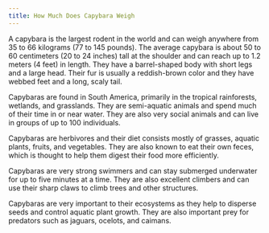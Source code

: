 ```yaml
---
title: How Much Does Capybara Weigh
---
```


A capybara is the largest rodent in the world and can weigh anywhere from 35 to 66 kilograms (77 to 145 pounds). The average capybara is about 50 to 60 centimeters (20 to 24 inches) tall at the shoulder and can reach up to 1.2 meters (4 feet) in length. They have a barrel-shaped body with short legs and a large head. Their fur is usually a reddish-brown color and they have webbed feet and a long, scaly tail.

Capybaras are found in South America, primarily in the tropical rainforests, wetlands, and grasslands. They are semi-aquatic animals and spend much of their time in or near water. They are also very social animals and can live in groups of up to 100 individuals.

Capybaras are herbivores and their diet consists mostly of grasses, aquatic plants, fruits, and vegetables. They are also known to eat their own feces, which is thought to help them digest their food more efficiently.

Capybaras are very strong swimmers and can stay submerged underwater for up to five minutes at a time. They are also excellent climbers and can use their sharp claws to climb trees and other structures.

Capybaras are very important to their ecosystems as they help to disperse seeds and control aquatic plant growth. They are also important prey for predators such as jaguars, ocelots, and caimans.